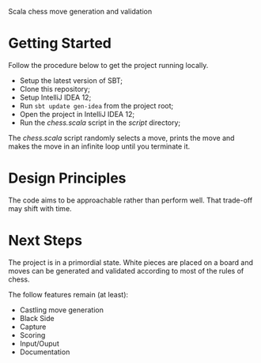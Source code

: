 Scala chess move generation and validation

Getting Started
===============

Follow the procedure below to get the project running locally.

* Setup the latest version of SBT;
* Clone this repository;
* Setup IntelliJ IDEA 12;
* Run `sbt update gen-idea` from the project root;
* Open the project in IntelliJ IDEA 12;
* Run the *chess.scala* script in the *script* directory; 

The *chess.scala* script randomly selects a move, prints the move and makes the move in an infinite loop until you terminate it.

Design Principles
=================

The code aims to be approachable rather than perform well. That trade-off may shift with time.

Next Steps
==========

The project is in a primordial state. White pieces are placed on a board and moves can be generated and validated according to most of the rules of chess. 

The follow features remain (at least):

* Castling move generation
* Black Side
* Capture
* Scoring
* Input/Ouput
* Documentation
